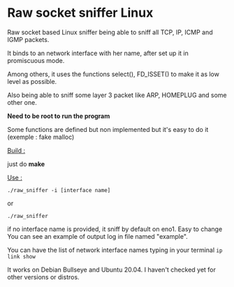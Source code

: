 # Raw socket sniffer Linux

Raw socket based Linux sniffer being able to sniff all TCP, IP, ICMP and IGMP packets.

It binds to an network interface with her name, after set up it in promiscuous mode.

Among others, it uses the functions select(), FD_ISSET() to make it as low level as possible.

Also being able to sniff some layer 3 packet like ARP, HOMEPLUG and some other one.

**Need to be root to run the program**

Some functions are defined but non implemented but it's easy to do it (exemple : fake malloc)

<ins>Build :</ins>

just do **make**

<ins>Use :</ins>

`./raw_sniffer -i [interface name]`

or

`./raw_sniffer`


if no interface name is provided, it sniff by default on eno1. Easy to change
You can see an example of output log in file named "example".

You can have the list of network interface names typing in your terminal
`ip link show`

It works on Debian Bullseye and Ubuntu 20.04.
I haven't checked yet for other versions or distros.
